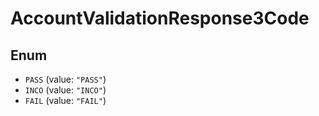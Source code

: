 # AccountValidationResponse3Code

## Enum

* `PASS` (value: `"PASS"`)
* `INCO` (value: `"INCO"`)
* `FAIL` (value: `"FAIL"`)
